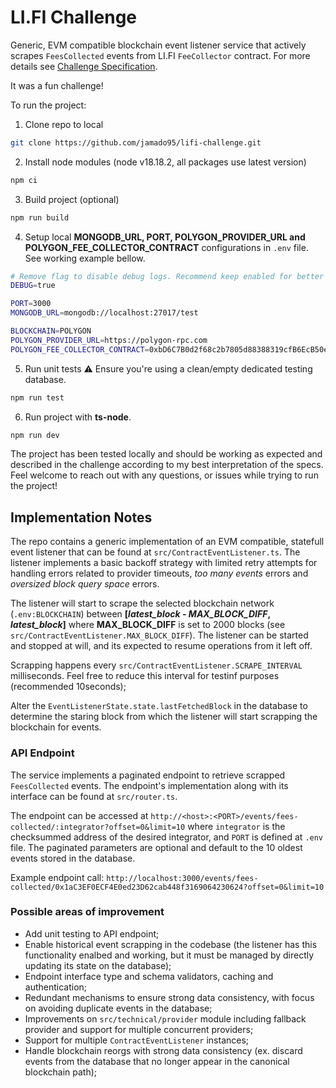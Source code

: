 # LI.FI Challenge

Generic, EVM compatible blockchain event listener service that actively scrapes `FeesCollected` events from LI.FI `FeeCollector` contract. For more details see [Challenge Specification](https://lifi.notion.site/Take-home-Assignment-Working-with-Events-4cfdeb285466412a90fbfa2f9aa14784).

It was a fun challenge!

To run the project:
1. Clone repo to local
```sh
git clone https://github.com/jamado95/lifi-challenge.git
```
2. Install node modules (node v18.18.2, all packages use latest version)
```sh
npm ci
```
3. Build project (optional)
```sh
npm run build
```
4. Setup local **MONGODB_URL, PORT, POLYGON_PROVIDER_URL and POLYGON_FEE_COLLECTOR_CONTRACT** configurations in `.env` file. See working example bellow.
```sh
# Remove flag to disable debug logs. Recommend keep enabled for better visibility
DEBUG=true

PORT=3000
MONGODB_URL=mongodb://localhost:27017/test

BLOCKCHAIN=POLYGON
POLYGON_PROVIDER_URL=https://polygon-rpc.com
POLYGON_FEE_COLLECTOR_CONTRACT=0xbD6C7B0d2f68c2b7805d88388319cfB6EcB50eA9
```
5. Run unit tests ⚠️ Ensure you're using a clean/empty dedicated testing database.
```sh
npm run test
```
6. Run project with **ts-node**.
```sh
npm run dev
```

The project has been tested locally and should be working as expected and described in the challenge according to my best interpretation of the specs. Feel welcome to reach out with any questions, or issues while trying to run the project!

## Implementation Notes

The repo contains a generic implementation of an EVM compatible, statefull event listener that can be found at `src/ContractEventListener.ts`. The listener implements a basic backoff strategy with limited retry attempts for handling errors related to provider timeouts, *too many events* errors and *oversized block query space* errors.

The listener will start to scrape the selected blockchain network (`.env:BLOCKCHAIN`) between **[*latest_block - MAX_BLOCK_DIFF*, *latest_block*]** where **MAX_BLOCK_DIFF** is set to 2000 blocks (see `src/ContractEventListener.MAX_BLOCK_DIFF`). The listener can be started and stopped at will, and its expected to resume operations from it left off. 

Scrapping happens every `src/ContractEventListener.SCRAPE_INTERVAL` milliseconds. Feel free to reduce this interval for testinf purposes (recommended 10seconds);

Alter the `EventListenerState.state.lastFetchedBlock` in the database to determine the staring block from which the listener will start scrapping the blockchain for events.

### API Endpoint
The service implements a paginated endpoint to retrieve scrapped `FeesCollected` events. The endpoint's implementation along with its interface can be found at `src/router.ts`.

The endpoint can be accessed at `http://<host>:<PORT>/events/fees-collected/:integrator?offset=0&limit=10` where `integrator` is the checksummed address of the desired integrator, and `PORT` is defined at `.env` file. The paginated parameters are optional and default to the 10 oldest events stored in the database. 

Example endpoint call: `http://localhost:3000/events/fees-collected/0x1aC3EF0ECF4E0ed23D62cab448f3169064230624?offset=0&limit=10`

### Possible areas of improvement
- Add unit testing to API endpoint;
- Enable historical event scrapping in the codebase (the listener has this functionality enalbed and working, but it must be managed by directly updating its state on the database);
- Endpoint interface type and schema validators, caching and authentication;
- Redundant mechanisms to ensure strong data consistency, with focus on avoiding duplicate events in the database;
- Improvements on `src/technical/provider` module including fallback provider and support for multiple concurrent providers;
- Support for multiple `ContractEventListener` instances;
- Handle blockchain reorgs with strong data consistency (ex. discard events from the database that no longer appear in the canonical blockchain path);
